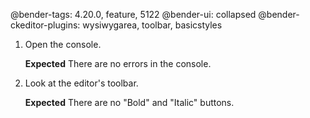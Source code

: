 @bender-tags: 4.20.0, feature, 5122
@bender-ui: collapsed
@bender-ckeditor-plugins: wysiwygarea, toolbar, basicstyles

1. Open the console.

	**Expected** There are no errors in the console.
1. Look at the editor's toolbar.

	**Expected** There are no "Bold" and "Italic" buttons.
